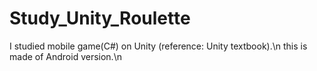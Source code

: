 # Study_Unity_Roulette
I studied mobile game(C#) on Unity (reference: Unity textbook).\n
this is made of Android version.\n
